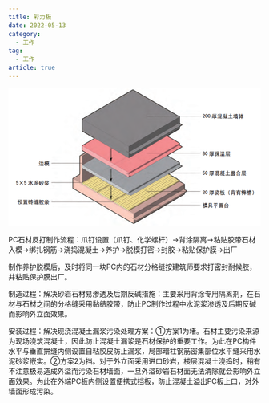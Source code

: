 ```yaml
---
title: 彩力板
date: 2022-05-13
category:
  - 工作
tag:
  - 工作
article: true
---
```


![image-20220518102529271](./%E5%BD%A9%E5%8A%9B%E6%9D%BF.assets/image-20220518102529271.png)

PC石材反打制作流程：爪钉设置（爪钉、化学螺杆）→背涂隔离→粘贴胶带石材入模→绑扎钢筋→浇捣混凝土→养护→脱模打密→封胶→粘贴保护膜→出厂

制作养护脱模后，及时将同一块PC内的石材分格缝按建筑师要求打密封耐候胶，并粘贴保护膜出厂。

制造过程：解决砂岩石材易渗透及后期反碱措施：主要采用背涂专用隔离剂，在石材与石材之间的分格缝采用黏结胶带，防止PC制作过程中水泥浆渗透及后期反碱而影响外立面效果。

安装过程：解决现浇混凝土漏浆污染处理方案：①方案1为堵。石材主要污染来源为现场浇筑混凝土，因此防止混凝土漏浆是石材保护的重要工作。为此在PC构件水平与垂直拼缝内侧设置自粘胶皮防止漏浆，局部暗柱钢筋密集部位水平缝采用水泥砂浆嵌实。②方案2为挡。对于外立面采用进口砂岩，楼层混凝土浇捣时，稍有不注意极易造成外溢而污染石材墙面，一旦外溢砂岩石材面无法清除就会影响外立面效果。为此在外端PC板内侧设置便携式挡板，防止混凝土溢出PC板上口，对外墙面形成污染。